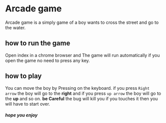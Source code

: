 

# Arcade game

Arcade game is a simply game of a boy wants to cross the street and go to the water. 

## how to run the game

Open index in a chrome browser and The game will run automatically if you open the game 
no need to press any key. 

## how to play

You can move the boy by Pressing on the keyboard. if you press `Right arrow` the boy will go to the __right__ and if you
press `up arrow` the boy will go to the __up__ and so on. **be Careful** the bug will kill you if you touches it 
then you will have to start over. 

##### hope you enjoy    

